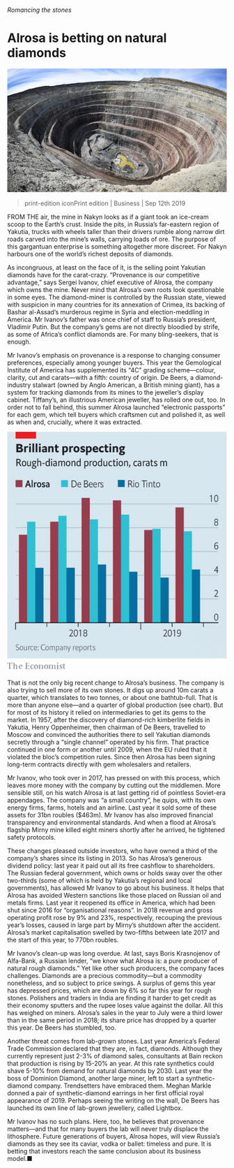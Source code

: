 ###### Romancing the stones

# Alrosa is betting on natural diamonds 

![image](images/20190914_WBP001_0.jpg) 

> print-edition iconPrint edition | Business | Sep 12th 2019 

FROM THE air, the mine in Nakyn looks as if a giant took an ice-cream scoop to the Earth’s crust. Inside the pits, in Russia’s far-eastern region of Yakutia, trucks with wheels taller than their drivers rumble along narrow dirt roads carved into the mine’s walls, carrying loads of ore. The purpose of this gargantuan enterprise is something altogether more discreet. For Nakyn harbours one of the world’s richest deposits of diamonds. 

As incongruous, at least on the face of it, is the selling point Yakutian diamonds have for the carat-crazy. “Provenance is our competitive advantage,” says Sergei Ivanov, chief executive of Alrosa, the company which owns the mine. Never mind that Alrosa’s own roots look questionable in some eyes. The diamond-miner is controlled by the Russian state, viewed with suspicion in many countries for its annexation of Crimea, its backing of Bashar al-Assad’s murderous regime in Syria and election-meddling in America. Mr Ivanov’s father was once chief of staff to Russia’s president, Vladimir Putin. But the company’s gems are not directly bloodied by strife, as some of Africa’s conflict diamonds are. For many bling-seekers, that is enough. 

Mr Ivanov’s emphasis on provenance is a response to changing consumer preferences, especially among younger buyers. This year the Gemological Institute of America has supplemented its “4C” grading scheme—colour, clarity, cut and carats—with a fifth: country of origin. De Beers, a diamond-industry stalwart (owned by Anglo American, a British mining giant), has a system for tracking diamonds from its mines to the jeweller’s display cabinet. Tiffany’s, an illustrious American jeweller, has rolled one out, too. In order not to fall behind, this summer Alrosa launched “electronic passports” for each gem, which tell buyers which craftsmen cut and polished it, as well as when and, crucially, where it was extracted. 

![image](images/20190914_WBC674.png) 

That is not the only big recent change to Alrosa’s business. The company is also trying to sell more of its own stones. It digs up around 10m carats a quarter, which translates to two tonnes, or about one bathtub-full. That is more than anyone else—and a quarter of global production (see chart). But for most of its history it relied on intermediaries to get its gems to the market. In 1957, after the discovery of diamond-rich kimberlite fields in Yakutia, Henry Oppenheimer, then chairman of De Beers, travelled to Moscow and convinced the authorities there to sell Yakutian diamonds secretly through a “single channel” operated by his firm. That practice continued in one form or another until 2009, when the EU ruled that it violated the bloc’s competition rules. Since then Alrosa has been signing long-term contracts directly with gem wholesalers and retailers. 

Mr Ivanov, who took over in 2017, has pressed on with this process, which leaves more money with the company by cutting out the middlemen. More sensible still, on his watch Alrosa is at last getting rid of pointless Soviet-era appendages. The company was “a small country”, he quips, with its own energy firms, farms, hotels and an airline. Last year it sold some of these assets for 31bn roubles ($463m). Mr Ivanov has also improved financial transparency and environmental standards. And when a flood at Alrosa’s flagship Mirny mine killed eight miners shortly after he arrived, he tightened safety protocols. 

These changes pleased outside investors, who have owned a third of the company’s shares since its listing in 2013. So has Alrosa’s generous dividend policy: last year it paid out all its free cashflow to shareholders. The Russian federal government, which owns or holds sway over the other two-thirds (some of which is held by Yakutia’s regional and local governments), has allowed Mr Ivanov to go about his business. It helps that Alrosa has avoided Western sanctions like those placed on Russian oil and metals firms. Last year it reopened its office in America, which had been shut since 2016 for “organisational reasons”. In 2018 revenue and gross operating profit rose by 9% and 23%, respectively, recouping the previous year’s losses, caused in large part by Mirny’s shutdown after the accident. Alrosa’s market capitalisation swelled by two-fifths between late 2017 and the start of this year, to 770bn roubles. 

Mr Ivanov’s clean-up was long overdue. At last, says Boris Krasnojenov of Alfa-Bank, a Russian lender, “we know what Alrosa is: a pure producer of natural rough diamonds.” Yet like other such producers, the company faces challenges. Diamonds are a precious commodity—but a commodity nonetheless, and so subject to price swings. A surplus of gems this year has depressed prices, which are down by 6% so far this year for rough stones. Polishers and traders in India are finding it harder to get credit as their economy sputters and the rupee loses value against the dollar. All this has weighed on miners. Alrosa’s sales in the year to July were a third lower than in the same period in 2018; its share price has dropped by a quarter this year. De Beers has stumbled, too. 

Another threat comes from lab-grown stones. Last year America’s Federal Trade Commission declared that they are, in fact, diamonds. Although they currently represent just 2-3% of diamond sales, consultants at Bain reckon that production is rising by 15-20% an year. At this rate synthetics could shave 5-10% from demand for natural diamonds by 2030. Last year the boss of Dominion Diamond, another large miner, left to start a synthetic-diamond company. Trendsetters have embraced them. Meghan Markle donned a pair of synthetic-diamond earrings in her first official royal appearance of 2019. Perhaps seeing the writing on the wall, De Beers has launched its own line of lab-grown jewellery, called Lightbox. 

Mr Ivanov has no such plans. Here, too, he believes that provenance matters—and that for many buyers the lab will never truly displace the lithosphere. Future generations of buyers, Alrosa hopes, will view Russia’s diamonds as they see its caviar, vodka or ballet: timeless and pure. It is betting that investors reach the same conclusion about its business model.■ 

